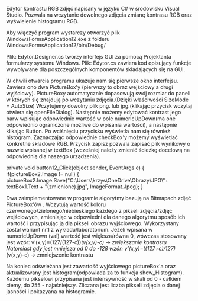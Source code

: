 Edytor kontrastu RGB zdjęć napisany w języku C# w środowisku Visual Studio. 
Pozwala na wczytanie dowolnego zdjęcia zmianę kontrasu RGB oraz wyświelenie histogramu RGB.

Aby włączyć program wystarczy otworzyć plik WindowsFormsApplication12.exe z folderu WindowsFormsApplication12/bin/Debug/

Plik: Edytor.Designer.cs tworzy interfejs GUI za pomocą Projektanta formularzy systemu Windows.
Plik: Edytor.cs zawiera kod opisujący funkcje wywoływane dla poszczególnych komponentów składających się na GUI.

W chwili otwarcia programu ukazuje nam się pierwsze okno interfejsu. 
Zawiera ono dwa PictureBox'y (pierwszy to obraz wejściowy a drugi wyjściowy). 
PictureBoxy automatycznie dopasowują swój rozmiar do paneli w których się znajdują po wczytaniu zdjęcia.(Dzięki właściwości SizeMode = AutoSize)
Wczytujemy dowolny plik png. lub jpg.(klikając przycisk wczytaj otwiera się openFileDialog).
Następnie możemy edytować kontrast jego barw wpisując odpowiednie wartość w pole numericUpDown(ma one odpowiednio ograniczone możliwe do wpisania wartości),
a następnie klikając Button. Po wciśnięciu przycisku wyświetla nam się również histogram. Zaznaczając odpowiednie checkBox'y możemy wyświetlać konkretne składowe RGB.
Przycisk zapisz pozwala zapisać plik wynikowy o nazwie wpisanej w textBox (wcześniej należy zmienić ścieżkę docelową na odpowiednią dla naszego urządzenia).

private void button12_Click(object sender, EventArgs e)
    {
        if(pictureBox2.Image != null)
        {
            pictureBox2.Image.Save("C:\\Users\\krzys\\OneDrive\\Obrazy\\JPG\\"+ textBox1.Text + "(zmienione).jpg", ImageFormat.Jpeg);
        }
        
Dwa zaimplementowane w programie algorytmy bazują na Bitmapach zdjęć PictureBox'ów . 
Wczytują wartość koloru czerwonego/zielonego/niebieskiego każdego z pikseli zdjęcia/zdjęć wejściowych, zmieniając w odpowiedni dla danego algorytmu sposób ich wartość i przypisując ją dla pikseli obrazu wyjściowego.
Wykorzystany został wariant nr.1 z wykładu/laboratorium. Jeżeli wpisana w numericUpDown (val) wartość jest większa/równa 0, wówczas stosowany jest wzór:
v’(x,y)=(127/(127-c))*(v(x,y)-c) -> zwiększanie kontrastu
Natomiast gdy jest mniejsza od 0 do -128 wzór:
v’(x,y)=((127+c)/127)*(v(x,y)-c) -> zmniejszenie kontrastu

Na koniec odświeżana jest zawartość wyjściowego pictureBox'a oraz aktualizowany jest histogram(odpowiada za to funkcja show_Histogram).
Każdemu pikselowi przypisana jest intensywność w skali od 0 - całkiem ciemy, do 255 - najaśniejszy.
Zliczana jest liczba pikseli zdjęcia o danej jasności i pokazyana na histogramie.
